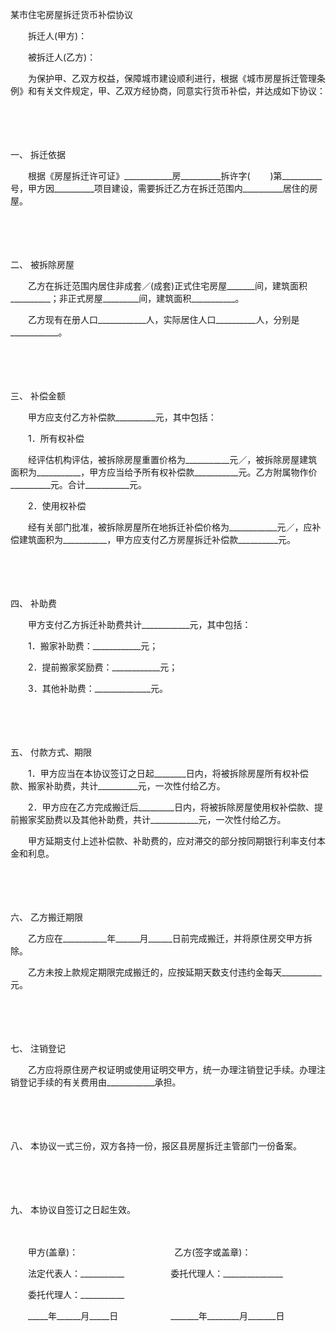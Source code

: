 



某市住宅房屋拆迁货币补偿协议



 

　　拆迁人(甲方)：

　　被拆迁人(乙方)：

　　为保护甲、乙双方权益，保障城市建设顺利进行，根据《城市房屋拆迁管理条例》和有关文件规定，甲、乙双方经协商，同意实行货币补偿，并达成如下协议：

　　

　　

一、
拆迁依据

　　根据《房屋拆迁许可证》____________房__________拆许字(　　 )第__________号，甲方因__________项目建设，需要拆迁乙方在拆迁范围内__________居住的房屋。

　　

　　

二、
被拆除房屋

　　乙方在拆迁范围内居住非成套／(成套)正式住宅房屋_______间，建筑面积__________；非正式房屋_________间，建筑面积___________。

　　乙方现有在册人口____________人，实际居住人口__________人，分别是____________。

　　

　　

三、
补偿金额

　　甲方应支付乙方补偿款__________元，其中包括：

　　1．所有权补偿

　　经评估机构评估，被拆除房屋重置价格为___________元／，被拆除房屋建筑面积为___________，甲方应当给予所有权补偿款___________元。乙方附属物作价__________元。合计___________元。

　　2．使用权补偿

　　经有关部门批准，被拆除房屋所在地拆迁补偿价格为____________元／，应补偿建筑面积为___________，甲方应支付乙方房屋拆迁补偿款__________元。

　　

　　

四、
补助费

　　甲方支付乙方拆迁补助费共计____________元，其中包括：

　　1．搬家补助费：____________元；

　　2．提前搬家奖励费：____________元；

　　3．其他补助费：______________元。

　　

　　

五、
付款方式、期限

　　1．甲方应当在本协议签订之日起________日内，将被拆除房屋所有权补偿款、搬家补助费，共计__________元，一次性付给乙方。

　　2．甲方应在乙方完成搬迁后_________日内，将被拆除房屋使用权补偿款、提前搬家奖励费以及其他补助费，共计____________元，一次性付给乙方。

　　甲方延期支付上述补偿款、补助费的，应对滞交的部分按同期银行利率支付本金和利息。

　　

　　

六、
乙方搬迁期限

　　乙方应在___________年______月______日前完成搬迁，并将原住房交甲方拆除。

　　乙方未按上款规定期限完成搬迁的，应按延期天数支付违约金每天__________元。

　　

　　

七、
注销登记

　　乙方应将原住房产权证明或使用证明交甲方，统一办理注销登记手续。办理注销登记手续的有关费用由____________承担。

　　

　　

八、
本协议一式三份，双方各持一份，报区县房屋拆迁主管部门一份备案。

　　

　　

九、
本协议自签订之日起生效。　

　　

　　甲方(盖章)：　　　　　　　　　　　乙方(签字或盖章)：

　　法定代表人：___________　　　　　 委托代理人：_______________

　　委托代理人：___________　　

　　_____年______月_____日　　　　　　_______年________月_______日